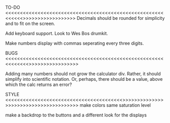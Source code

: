 TO-DO
<<<<<<<<<<<<<<<<<<<<<<<<<<<<<<<<<<<<<<<<<<<<<<<<<<<<<<<<<<<<>>>>>>>>>>>>>>>>>>
Decimals should be rounded for simplicity and to fit on the screen.

Add keyboard support. Look to Wes Bos drumkit.

Make numbers display with commas seperating every three digits.

BUGS
<<<<<<<<<<<<<<<<<<<<<<<<<<<<<<<<<<<<<<<<<<<<<<<<<<<<<<<<<<<<<<>>>>>>>>>>>>>>>>>

Adding many numbers should not grow the calculator div. Rather, it should
simplify into scientific notation. Or, perhaps, there should be a value, above
which the calc returns an error?

STYLE
<<<<<<<<<<<<<<<<<<<<<<<<<<<<<<<<<<<<<<<<>>>>>>>>>>>>>>>>>>>>>>>>>>>>>>>>>>>>>>>
make colors same saturation level

make a backdrop to the buttons and a different look for the displays
